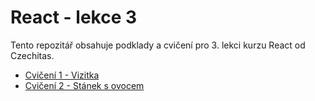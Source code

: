 # React - lekce 3

Tento repozitář obsahuje podklady a cvičení pro 3. lekci kurzu React od Czechitas.

- [Cvičení 1 - Vizitka](./cviceni-01/README.md)
- [Cvičení 2 - Stánek s ovocem](./cviceni-02/README.md)